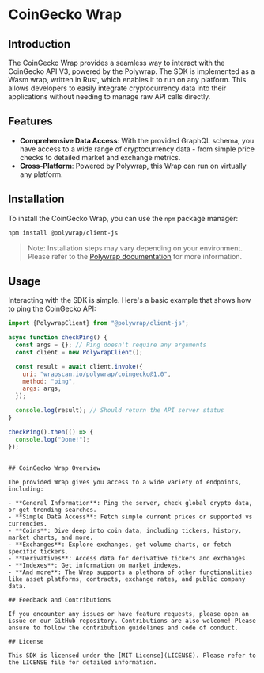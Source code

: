 # CoinGecko Wrap

## Introduction

The CoinGecko Wrap provides a seamless way to interact with the CoinGecko API V3, powered by the Polywrap. The SDK is implemented as a Wasm wrap, written in Rust, which enables it to run on any platform. This allows developers to easily integrate cryptocurrency data into their applications without needing to manage raw API calls directly.

## Features

- **Comprehensive Data Access**: With the provided GraphQL schema, you have access to a wide range of cryptocurrency data - from simple price checks to detailed market and exchange metrics.
- **Cross-Platform**: Powered by Polywrap, this Wrap can run on virtually any platform.

## Installation

To install the CoinGecko Wrap, you can use the `npm` package manager:

```bash
npm install @polywrap/client-js
```

> Note: Installation steps may vary depending on your environment. Please refer to the [Polywrap documentation](https://docs.polywrap.io/) for more information.

## Usage

Interacting with the SDK is simple. Here's a basic example that shows how to ping the CoinGecko API:

```javascript
import {PolywrapClient} from "@polywrap/client-js";

async function checkPing() {
  const args = {}; // Ping doesn't require any arguments
  const client = new PolywrapClient();

  const result = await client.invoke({
    uri: "wrapscan.io/polywrap/coingecko@1.0",
    method: "ping",
    args: args,
  });

  console.log(result); // Should return the API server status
}

checkPing().then(() => {
  console.log("Done!");
});
```
```

## CoinGecko Wrap Overview

The provided Wrap gives you access to a wide variety of endpoints, including:

- **General Information**: Ping the server, check global crypto data, or get trending searches.
- **Simple Data Access**: Fetch simple current prices or supported vs currencies.
- **Coins**: Dive deep into coin data, including tickers, history, market charts, and more.
- **Exchanges**: Explore exchanges, get volume charts, or fetch specific tickers.
- **Derivatives**: Access data for derivative tickers and exchanges.
- **Indexes**: Get information on market indexes.
- **And more**: The Wrap supports a plethora of other functionalities like asset platforms, contracts, exchange rates, and public company data.

## Feedback and Contributions

If you encounter any issues or have feature requests, please open an issue on our GitHub repository. Contributions are also welcome! Please ensure to follow the contribution guidelines and code of conduct.

## License

This SDK is licensed under the [MIT License](LICENSE). Please refer to the LICENSE file for detailed information.
